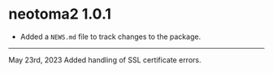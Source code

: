 # neotoma2 1.0.1

* Added a `NEWS.md` file to track changes to the package.

---

May 23rd, 2023
Added handling of SSL certificate errors.